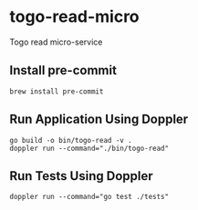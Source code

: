 # togo-read-micro
Togo read micro-service

## Install pre-commit
```
brew install pre-commit
```

## Run Application Using Doppler
```
go build -o bin/togo-read -v .
doppler run --command="./bin/togo-read"
```

## Run Tests Using Doppler
```
doppler run --command="go test ./tests"
```